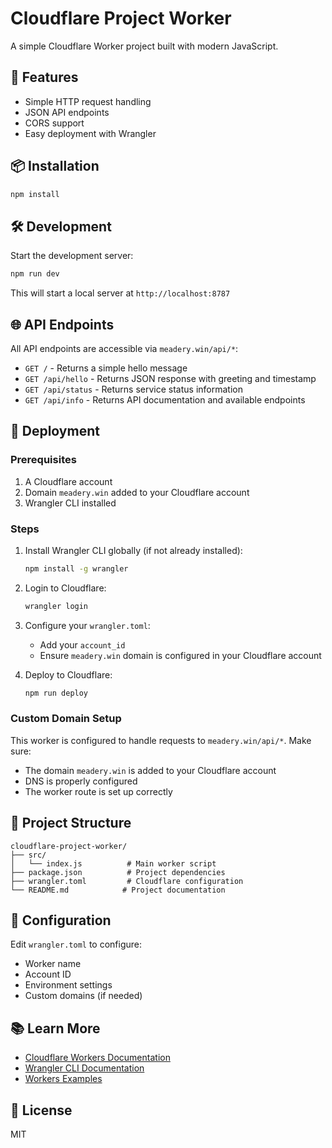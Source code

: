 # Cloudflare Project Worker

A simple Cloudflare Worker project built with modern JavaScript.

## 🚀 Features

- Simple HTTP request handling
- JSON API endpoints
- CORS support
- Easy deployment with Wrangler

## 📦 Installation

```bash
npm install
```

## 🛠️ Development

Start the development server:

```bash
npm run dev
```

This will start a local server at `http://localhost:8787`

## 🌐 API Endpoints

All API endpoints are accessible via `meadery.win/api/*`:

- `GET /` - Returns a simple hello message
- `GET /api/hello` - Returns JSON response with greeting and timestamp
- `GET /api/status` - Returns service status information
- `GET /api/info` - Returns API documentation and available endpoints

## 🚀 Deployment

### Prerequisites
1. A Cloudflare account
2. Domain `meadery.win` added to your Cloudflare account
3. Wrangler CLI installed

### Steps
1. Install Wrangler CLI globally (if not already installed):
   ```bash
   npm install -g wrangler
   ```

2. Login to Cloudflare:
   ```bash
   wrangler login
   ```

3. Configure your `wrangler.toml`:
   - Add your `account_id`
   - Ensure `meadery.win` domain is configured in your Cloudflare account

4. Deploy to Cloudflare:
   ```bash
   npm run deploy
   ```

### Custom Domain Setup
This worker is configured to handle requests to `meadery.win/api/*`. Make sure:
- The domain `meadery.win` is added to your Cloudflare account
- DNS is properly configured
- The worker route is set up correctly

## 📁 Project Structure

```
cloudflare-project-worker/
├── src/
│   └── index.js          # Main worker script
├── package.json          # Project dependencies
├── wrangler.toml         # Cloudflare configuration
└── README.md            # Project documentation
```

## 🔧 Configuration

Edit `wrangler.toml` to configure:
- Worker name
- Account ID
- Environment settings
- Custom domains (if needed)

## 📚 Learn More

- [Cloudflare Workers Documentation](https://developers.cloudflare.com/workers/)
- [Wrangler CLI Documentation](https://developers.cloudflare.com/workers/wrangler/)
- [Workers Examples](https://developers.cloudflare.com/workers/examples/)

## 📄 License

MIT